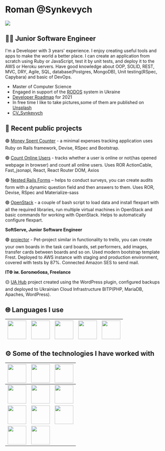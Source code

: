 # Roman @Synkevych

![](https://komarev.com/ghpvc/?username=synkevych&style=plastic&color=blue)

## 👨‍💻 Junior Software Engineer

I'm a Developer with 3 years' experience. I enjoy creating useful tools and apps to make the world a better place. I can create an application from scratch using Ruby or JavaScript, test it by unit tests, and deploy it to the AWS or Heroku servers. Have good knowledge about OOP, SOLID, REST, MVC, DRY, Agile, SQL, database(Postgres, MongoDB), Unit testing(RSpec, Capybara) and basic of DevOps.  

- Master of Computer Science
- Engaged in support of the [RODOS](https://resy5.iket.kit.edu/RODOS/) system in Ukraine
- [Developer Roadmap](https://github.com/Synkevych/developer-roadmap) for 2021
- In free time I like to take pictures,some of them are published on [Unsplash](https://unsplash.com/@synkevych)
- [CV_Synkevych](https://drive.google.com/file/d/1EyYe9ltyMmj-BiO-HEUFEfrKfpL3toyT/view?usp=sharing)

## 💼 Recent public projects

🟢 [Money Spent Counter](https://github.com/Synkevych/money_spent_counter) - a minimal expenses tracking application uses Ruby on Rails framework, Devise, RSpec and Bootstrap.  

🟢 [Count Online Users](https://github.com/Synkevych/realtime_user_tracking) - tracks whether a user is online or not(has opened webpage in browser) and count all online users. Uses ROR ActionCable, Fast_jsonapi, React, React Router DOM, Axios  

🟢 [Nested Rails Forms](https://github.com/Synkevych/nested_rails_forms) – helps to conduct surveys, you can create audits form with a dynamic question field and then answers to them. Uses ROR, Devise, RSpec and Materialize-sass   

🟢 [OpenStack](https://github.com/Synkevych/openstack) - a couple of bash script to load data and install flexpart with all the required libraries, run multiple virtual machines in OpenStack and basic commands for working with OpenStack.  Helps to automatically configure flexpart.

**SoftServe, Junior Software Engineer**

🟢 [projector](https://github.com/Synkevych/projector) - Pet-project similar in functionality to trello, you can create your own boards in the task card boards, set performers, add images, transfer cards between boards and so on. Used modern bootstrap template Frest. Deployed to AWS instance with staging and production environment, covered with tests by 87%. Connected Amazon SES to send mail.  

**ІТФ ім. Боголюбова, Freelance**

🟡 [UA Hub](http://cloud-5.bitp.kiev.ua/) project created using the WordPress plugin, configured backups and deployed to Ukrainian Cloud Infrastructure BITP(PHP, MariaDB, Apaches, WordPress).

## 🌐 Languages I use

| <img src="https://upload.wikimedia.org/wikipedia/commons/thumb/9/99/Unofficial_JavaScript_logo_2.svg/1200px-Unofficial_JavaScript_logo_2.svg.png" width=60> | <img src="https://upload.wikimedia.org/wikipedia/commons/thumb/7/73/Ruby_logo.svg/1200px-Ruby_logo.svg.png" width=60> | <img src="https://upload.wikimedia.org/wikipedia/commons/thumb/4/4b/Bash_Logo_Colored.svg/1024px-Bash_Logo_Colored.svg.png" width=60> | <img src="https://upload.wikimedia.org/wikipedia/en/thumb/3/30/Java_programming_language_logo.svg/283px-Java_programming_language_logo.svg.png" width=60> | <img src="https://upload.wikimedia.org/wikipedia/commons/thumb/0/05/Go_Logo_Blue.svg/1920px-Go_Logo_Blue.svg.png" width=60>
|:---:|:---:|:---:|:---:|:---:|

## ⚙️ Some of the technologies I have worked with

| <img src="https://upload.wikimedia.org/wikipedia/commons/thumb/6/62/Ruby_On_Rails_Logo.svg/440px-Ruby_On_Rails_Logo.svg.png" width=60> | <img src="https://upload.wikimedia.org/wikipedia/commons/thumb/d/d9/Node.js_logo.svg/1200px-Node.js_logo.svg.png" width=60> | <img src="https://upload.wikimedia.org/wikipedia/commons/thumb/a/a7/React-icon.svg/1024px-React-icon.svg.png" width=60> |
|:---:|:---:|:---:|
| <img src="https://upload.wikimedia.org/wikipedia/commons/thumb/9/93/Amazon_Web_Services_Logo.svg/1920px-Amazon_Web_Services_Logo.svg.png" width=60> | <img src="https://upload.wikimedia.org/wikipedia/ru/4/4c/OpenStack.png" width=60> |  <img src="https://upload.wikimedia.org/wikipedia/commons/thumb/c/c5/Nginx_logo.svg/1920px-Nginx_logo.svg.png" width=60> |
| <img src="https://pbs.twimg.com/profile_images/1143532163499008000/Lu6cGu0z_400x400.png" width=60> | <img src="https://rspec.info/images/logo_ogp.png" width=60>  | <img src="https://linux-notes.org/wp-content/uploads/2019/06/Ustanovka-heroku-v-UnixLinux-660x320.jpg" width="60"> |
| <img src="https://upload.wikimedia.org/wikipedia/commons/f/f3/Visual_Studio_Code_0.10.1_icon.png" width=60> | <img src="https://upload.wikimedia.org/wikipedia/commons/9/9f/Vimlogo.svg" width=60> |  |

